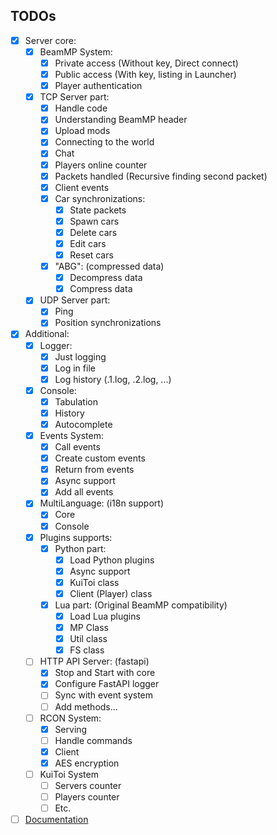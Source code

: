 ## TODOs

- [x] Server core:
  - [x] BeamMP System:
    - [x] Private access (Without key, Direct connect)
    - [x] Public access  (With key, listing in Launcher)
    - [X] Player authentication
  - [x] TCP Server part:
    - [x] Handle code
    - [x] Understanding BeamMP header
    - [x] Upload mods
    - [x] Connecting to the world
    - [x] Chat
    - [x] Players online counter
    - [x] Packets handled (Recursive finding second packet)
    - [x] Client events
    - [x] Car synchronizations:
      - [x] State packets
      - [x] Spawn cars
      - [x] Delete cars
      - [x] Edit cars
      - [x] Reset cars
    - [x] "ABG": (compressed data)
      - [x] Decompress data
      - [x] Compress data
  - [x] UDP Server part:
    - [x] Ping
    - [x] Position synchronizations
- [x] Additional:
  - [x] Logger:
    - [x] Just logging
    - [x] Log in file
    - [x] Log history (.1.log, .2.log, ...)
  - [x] Console:
    - [x] Tabulation
    - [x] History
    - [x] Autocomplete
  - [x] Events System:
    - [x] Call events
    - [x] Create custom events
    - [x] Return from events
    - [x] Async support
    - [x] Add all events
  - [x] MultiLanguage: (i18n support)
    - [x] Core
    - [x] Console
  - [x] Plugins supports:
    - [x] Python part:
      - [x] Load Python plugins
      - [x] Async support
      - [x] KuiToi class
      - [x] Client (Player) class
    - [x] Lua part: (Original BeamMP compatibility)
      - [x] Load Lua plugins
      - [x] MP Class
      - [x] Util class
      - [x] FS class
  - [ ] HTTP API Server: (fastapi)
    - [x] Stop and Start with core
    - [x] Configure FastAPI logger
    - [ ] Sync with event system
    - [ ] Add methods...
  - [ ] RCON System:
    - [x] Serving
    - [ ] Handle commands
    - [x] Client
    - [x] AES encryption
  - [ ] KuiToi System
    - [ ] Servers counter
    - [ ] Players counter
    - [ ] Etc.
- [ ] [Documentation](./docs)
